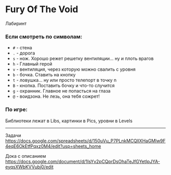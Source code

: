 ﻿# Fury Of The Void
Лабиринт

### Если смотреть по символам:
  - `#` - стена
  - `.` - дорога
  - `s` - нож. Хорошо режет решетку вентиляции... ну и плоть врагов
  - `h` - Главный герой
  - `v` - вентиляция, через которую можно свалить с уровня
  - `b` - бочка. Ставить на кнопку
  - `t` - ловушка... ну или просто телепорт в точку n
  - `B` - кнопка. Поставить бочку и что-то случится
  - `g` - охранник. Главное не попасться на глаза
  - `@` - воидзона. Не лезь, она тебя сожрет!

### По игре:
Библиотеки лежат в Libs, картинки в Pics, уровни в Levels

----

Задачи
https://docs.google.com/spreadsheets/d/150uVu_P7PLnkMCQllXHaGMlw9F4eqE6OkEtfPqxz0M4/edit?usp=sheets_home

Дока с описанием
https://docs.google.com/document/d/1IsYv2pCQprDsOhaTeJfGYetIpJYA-eyqsXWbKVVubj0/edit

